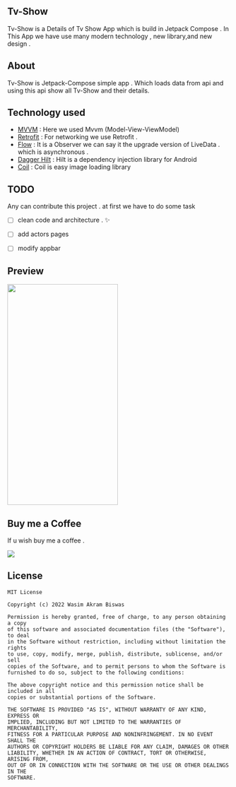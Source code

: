 ## Tv-Show

Tv-Show is a Details of Tv Show App which is build in Jetpack Compose . In This App we have use many modern technology , new library,and new design .

## About 

Tv-Show is Jetpack-Compose simple app . Which loads data from api and using this api show all Tv-Show and their details. 

## Technology used

- [MVVM](https://www.geeksforgeeks.org/mvvm-model-view-viewmodel-architecture-pattern-in-android/) : Here we used Mvvm (Model-View-ViewModel) 
- [Retrofit](https://square.github.io/retrofit/) : For networking we use Retrofit .
- [Flow](https://kotlin.github.io/kotlinx.coroutines/kotlinx-coroutines-core/kotlinx.coroutines.flow/-flow/) : It is a Observer we can say it the upgrade version of LiveData . which is asynchronous .
- [Dagger Hilt](https://dagger.dev/hilt/) : Hilt is a dependency injection library for Android
- [Coil](https://coil-kt.github.io/coil/compose/) : Coil is easy image loading library 

## TODO
Any can contribute this project . at first we have to do some task
- [ ] clean code and architecture . :sparkles:
- [ ] add actors pages 
- [ ] modify appbar 




## Preview

<img src="https://media.giphy.com/media/1fGIPDW7VS1SMjLxt2/giphy.gif" height="500" width="250"/>

## Buy me a Coffee

If u wish buy me a coffee . 

<a href="https://www.buymeacoffee.com/wasimakram15185"><img src="https://img.buymeacoffee.com/button-api/?text=Buy me a coffee&emoji=&slug=wasimakram15185&button_colour=FF5F5F&font_colour=ffffff&font_family=Cookie&outline_colour=000000&coffee_colour=FFDD00" /></a>


## License
```
MIT License

Copyright (c) 2022 Wasim Akram Biswas

Permission is hereby granted, free of charge, to any person obtaining a copy
of this software and associated documentation files (the "Software"), to deal
in the Software without restriction, including without limitation the rights
to use, copy, modify, merge, publish, distribute, sublicense, and/or sell
copies of the Software, and to permit persons to whom the Software is
furnished to do so, subject to the following conditions:

The above copyright notice and this permission notice shall be included in all
copies or substantial portions of the Software.

THE SOFTWARE IS PROVIDED "AS IS", WITHOUT WARRANTY OF ANY KIND, EXPRESS OR
IMPLIED, INCLUDING BUT NOT LIMITED TO THE WARRANTIES OF MERCHANTABILITY,
FITNESS FOR A PARTICULAR PURPOSE AND NONINFRINGEMENT. IN NO EVENT SHALL THE
AUTHORS OR COPYRIGHT HOLDERS BE LIABLE FOR ANY CLAIM, DAMAGES OR OTHER
LIABILITY, WHETHER IN AN ACTION OF CONTRACT, TORT OR OTHERWISE, ARISING FROM,
OUT OF OR IN CONNECTION WITH THE SOFTWARE OR THE USE OR OTHER DEALINGS IN THE
SOFTWARE.


```
